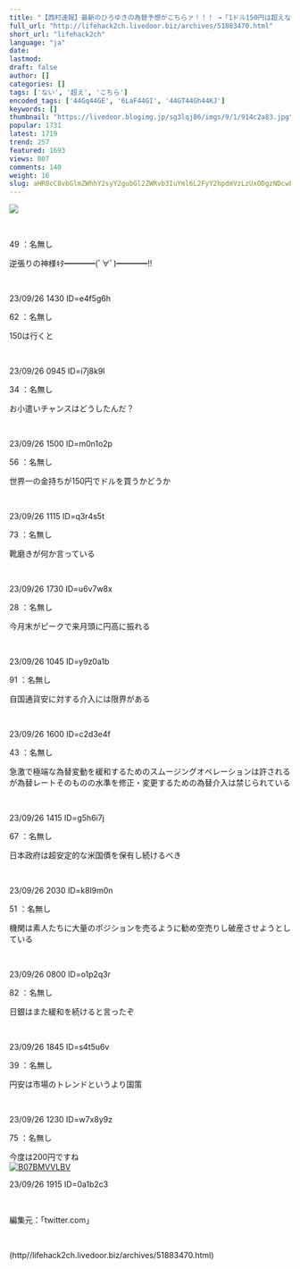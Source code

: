 ```yaml
---
title: "【西村速報】最新のひろゆきの為替予想がこちらァ！！！ →「1ドル150円は超えない」「150円を超えないように日銀介入とかある」"
full_url: "http://lifehack2ch.livedoor.biz/archives/51883470.html"
short_url: "lifehack2ch"
language: "ja"
date: 
lastmod: 
draft: false
author: []
categories: []
tags: ['ない', '超え', 'こちら']
encoded_tags: ['44Gq44GE', '6LaF44GI', '44GT44Gh44KJ']
keywords: []
thumbnail: "https://livedoor.blogimg.jp/sg3lqj86/imgs/9/1/914c2a83.jpg"
popular: 1731
latest: 1719
trend: 257
featured: 1693
views: 807
comments: 140
weight: 16
slug: aHR0cC8vbGlmZWhhY2syY2gubGl2ZWRvb3IuYml6L2FyY2hpdmVzLzUxODgzNDcwLmh0bWw=
---
```


![](https://livedoor.blogimg.jp/sg3lqj86/imgs/9/1/914c2a83.jpg)

<div> <p></p><br> <p class='t_name'>49 ：名無し</p> <p class='r4'>逆張りの神様ｷﾀ━━━━(ﾟ∀ﾟ)━━━━!! </p><br><p>23/09/26 1430 ID=e4f5g6h</p> <p class='t_name'>62 ：名無し</p> <p class='r4'>150は行くと </p><br><p>23/09/26 0945 ID=i7j8k9l</p> <p class='t_name'>34 ：名無し</p> <p class='r4'>お小遣いチャンスはどうしたんだ？ </p><br><p>23/09/26 1500 ID=m0n1o2p</p> <p class='t_name'>56 ：名無し</p> <p class='r4'>世界一の金持ちが150円でドルを買うかどうか </p><br><p>23/09/26 1115 ID=q3r4s5t</p> <p class='t_name'>73 ：名無し</p> <p class='r4'>靴磨きが何か言っている </p><br><p>23/09/26 1730 ID=u6v7w8x</p> <p class='t_name'>28 ：名無し</p> <p class='r4'>今月末がピークで来月頭に円高に振れる </p><br><p>23/09/26 1045 ID=y9z0a1b</p> <p class='t_name'>91 ：名無し</p> <p class='r4'>自国通貨安に対する介入には限界がある </p><br><p>23/09/26 1600 ID=c2d3e4f</p> <p class='t_name'>43 ：名無し</p> <p class='r4'>急激で極端な為替変動を緩和するためのスムージングオペレーションは許されるが為替レートそのものの水準を修正・変更するための為替介入は禁じられている </p><br><p>23/09/26 1415 ID=g5h6i7j</p> <p class='t_name'>67 ：名無し</p> <p class='r4'>日本政府は超安定的な米国債を保有し続けるべき </p><br><p>23/09/26 2030 ID=k8l9m0n</p> <p class='t_name'>51 ：名無し</p> <p class='r4'>機関は素人たちに大量のポジションを売るように勧め空売りし破産させようとしている </p><br><p>23/09/26 0800 ID=o1p2q3r</p> <p class='t_name'>82 ：名無し</p> <p class='r4'>日銀はまた緩和を続けると言ったぞ </p><br><p>23/09/26 1845 ID=s4t5u6v</p> <p class='t_name'>39 ：名無し</p> <p class='r4'>円安は市場のトレンドというより国策 </p><br><p>23/09/26 1230 ID=w7x8y9z</p> <p class='t_name'>75 ：名無し</p> <p class='r2'>今度は200円ですね<br><a href='https//www.amazon.co.jp/dp/B07BMVVLBV/?tag=nishiky24-22' target='_blank'><img src='https//m.media-amazon.com/images/I/513bLlKvcuL._SL500_.jpg' alt='B07BMVVLBV' border='0'></a> </p><p>23/09/26 1915 ID=0a1b2c3</p> <br><p class='p_url'>編集元：「twitter.com」</p> <br clear='all'></div>

(http//lifehack2ch.livedoor.biz/archives/51883470.html)
